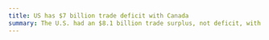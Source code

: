 ```yaml
---
title: US has $7 billion trade deficit with Canada
summary: The U.S. had an $8.1 billion trade surplus, not deficit, with Canada in 2016.
---
```

